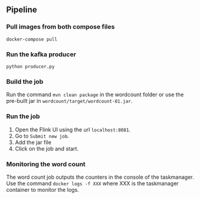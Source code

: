 ## Pipeline

### Pull images from both compose files

`docker-compose pull`


### Run the kafka producer

`python producer.py`

### Build the job

Run the command `mvn clean package` in the wordcount folder or use the pre-built jar in `wordcount/target/wordcount-01.jar`.

### Run the job

1. Open the Flink UI using the url `localhost:8081`.
2. Go to `Submit new job`.
3. Add the jar file
4. Click on the job and start.

### Monitoring the word count

The word count job outputs the counters in the console of the taskmanager. Use the command `docker logs -f XXX` where XXX is the taskmanager container to monitor the logs.